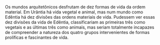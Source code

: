 ﻿Os mundos arquitetônicos desfrutam de dez formas de vida da ordem material. Em Urântia há vida vegetal e animal, mas num mundo como Edêntia há dez divisões das ordens materiais de vida. Pudessem ver essas dez divisões da vida de Edêntia, classificariam as primeiras três como vegetais e as últimas três como animais, mas seriam totalmente incapazes de compreender a natureza dos quatro grupos intervenientes de formas prolíficas e fascinantes de vida.